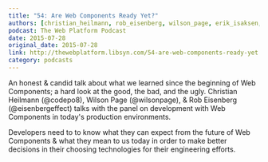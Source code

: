 ```yaml
---
title: "54: Are Web Components Ready Yet?"
authors: [christian_heilmann, rob_eisenberg, wilson_page, erik_isaksen, daniel_buchner, justin_ribeiro, danny_blue]
podcast: The Web Platform Podcast
date: 2015-07-28
original_date: 2015-07-28
link: http://thewebplatform.libsyn.com/54-are-web-components-ready-yet
category: podcasts
---
```


An honest & candid talk about what we learned since the beginning of Web Components; a hard look at the good, the bad, and the ugly. Christian Heilmann (@codepo8), Wilson Page (@wilsonpage), & Rob Eisenberg (@eisenbergeffect) talks with the panel on development with Web Components in today's production environments.

<!-- Excerpt -->

Developers need to to know what they can expect from the future of Web Components & what they mean to us today in order to make better decisions in their choosing technologies for their engineering efforts.

